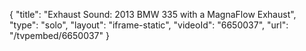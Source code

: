 {
    "title": "Exhaust Sound: 2013 BMW 335 with a MagnaFlow Exhaust",
    "type": "solo",
    "layout": "iframe-static",
    "videoId": "6650037",
    "url": "\/tvpembed\/6650037"
}